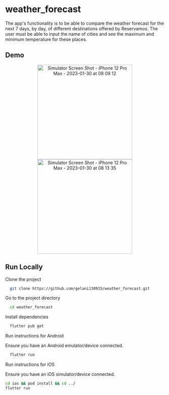 
# weather_forecast

The app's functionality is to be able to compare the weather forecast for the next 7 days, by day, of different destinations offered by Reservamos. The user must be able to input the name of cities and see the maximum and minimum temperature for these places.

## Demo

<p align="center">
  <img src="https://user-images.githubusercontent.com/48197516/215500008-eb06534e-fc15-4cdb-ba0a-043e2dbf3cba.png" width="300" title="Simulator Screen Shot - iPhone 12 Pro Max - 2023-01-30 at 08 09 12">

  <img src="https://user-images.githubusercontent.com/48197516/215501285-2f38d658-d6cc-4b97-932c-3cf18b79e6ea.png" width="300" title="Simulator Screen Shot - iPhone 12 Pro Max - 2023-01-30 at 08 13 35">
</p>


## Run Locally

Clone the project

```bash
  git clone https://github.com/gelani130915/weather_forecast.git
```

Go to the project directory

```bash
  cd weather_forecast
```

Install dependencies

```bash
  flutter pub get
```

Run instructions for Android

Ensure you have an Android emulator/device connected.

```bash
  flutter run
```

Run instructions for iOS

Ensure you have an iOS simulator/device connected.

```bash
cd ios && pod install && cd ../
flutter run
```


